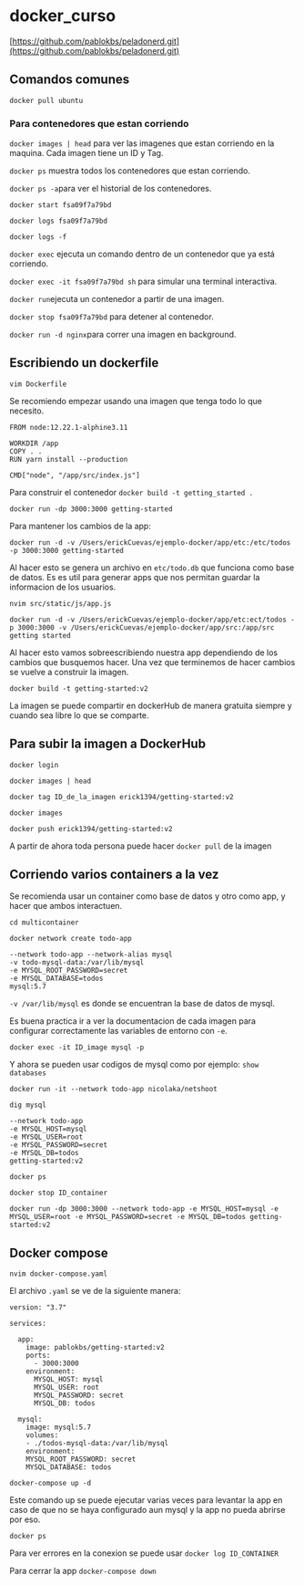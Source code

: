 # docker_curso

[https://github.com/pablokbs/peladonerd.git](https://github.com/pablokbs/peladonerd.git)

## Comandos comunes

```docker pull ubuntu```

### Para contenedores que estan corriendo 

```docker images | head``` para ver las imagenes que estan corriendo en la maquina. Cada imagen tiene un ID y Tag.

```docker ps``` muestra todos los contenedores que estan corriendo.

```docker ps -a```para ver el historial de los contenedores.

```docker start fsa09f7a79bd```

```docker logs fsa09f7a79bd```

```docker logs -f```

```docker exec``` ejecuta un comando dentro de un contenedor que ya está corriendo. 

```docker exec -it fsa09f7a79bd sh``` para simular una terminal interactiva. 

```docker run```ejecuta un contenedor a partir de una imagen. 

```docker stop fsa09f7a79bd``` para detener al contenedor. 

```docker run -d nginx```para correr una imagen en background. 

## Escribiendo un dockerfile

```vim Dockerfile```

Se recomiendo empezar usando una imagen que tenga todo lo que necesito. 

```
FROM node:12.22.1-alphine3.11

WORKDIR /app
COPY . .
RUN yarn install --production

CMD["node", "/app/src/index.js"]

``` 

Para construir el contenedor ```docker build -t getting_started .```

```docker run -dp 3000:3000 getting-started```

Para mantener los cambios de la app:

```docker run -d -v /Users/erickCuevas/ejemplo-docker/app/etc:/etc/todos -p 3000:3000 getting-started```

Al hacer esto se genera un archivo en `etc/todo.db` que funciona como base de datos. Es es util para generar apps que nos permitan guardar la informacion de los usuarios. 

```nvim src/static/js/app.js```

```docker run -d -v /Users/erickCuevas/ejemplo-docker/app/etc:ect/todos -p 3000:3000 -v /Users/erickCuevas/ejemplo-docker/app/src:/app/src getting started```

Al hacer esto vamos sobreescribiendo nuestra app dependiendo de los cambios que busquemos hacer. Una vez que terminemos de hacer cambios se vuelve a construir la imagen.

```docker build -t getting-started:v2```

La imagen se puede compartir en dockerHub de manera gratuita siempre y cuando sea libre lo que se comparte. 

## Para subir la imagen a DockerHub

```docker login```

```docker images | head```

```docker tag ID_de_la_imagen erick1394/getting-started:v2```

```docker images```

```docker push erick1394/getting-started:v2```

A partir de ahora toda persona puede hacer ```docker pull``` de la imagen

## Corriendo varios containers a la vez

Se recomienda usar un container como base de datos y otro como app, y hacer que ambos interactuen. 

```cd multicontainer```

```docker network create todo-app```

```docker run -d 
--network todo-app --network-alias mysql 
-v todo-mysql-data:/var/lib/mysql 
-e MYSQL_ROOT_PASSWORD=secret 
-e MYSQL_DATABASE=todos 
mysql:5.7
```

`-v /var/lib/mysql` es donde se encuentran la base de datos de mysql. 

Es buena practica ir a ver la documentacion de cada imagen para configurar correctamente las variables de entorno con `-e`.

```docker exec -it ID_image mysql -p```

Y ahora se pueden usar codigos de mysql como por ejemplo: `show databases` 

```docker run -it --network todo-app nicolaka/netshoot```

```dig mysql```

```docker run -dp 3000:3000 
--network todo-app 
-e MYSQL_HOST=mysql 
-e MYSQL_USER=root 
-e MYSQL_PASSWORD=secret 
-e MYSQL_DB=todos 
getting-started:v2
```

```docker ps```

```docker stop ID_container```

```docker run -dp 3000:3000 --network todo-app -e MYSQL_HOST=mysql -e MYSQL_USER=root -e MYSQL_PASSWORD=secret -e MYSQL_DB=todos getting-started:v2```


## Docker compose

```nvim docker-compose.yaml```

El archivo `.yaml` se ve de la siguiente manera:

```
version: "3.7"

services:

  app:
    image: pablokbs/getting-started:v2
    ports:
      - 3000:3000
    environment:
      MYSQL_HOST: mysql
      MYSQL_USER: root
      MYSQL_PASSWORD: secret
      MYSQL_DB: todos
      
  mysql:
    image: mysql:5.7
    volumes:
    - ./todos-mysql-data:/var/lib/mysql
    environment:
    MYSQL_ROOT_PASSWORD: secret
    MYSQL_DATABASE: todos
```

```docker-compose up -d```

Este comando up se puede ejecutar varias veces para levantar la app en caso de que no se haya configurado aun mysql y la app no pueda abrirse por eso. 

```docker ps```

Para ver errores en la conexion se puede usar ```docker log ID_CONTAINER```

Para cerrar la app ```docker-compose down```




